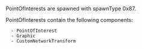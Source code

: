 PointOfInterests are spawned with spawnType 0x87.

PointOfInterests contain the following components:
```
  - PointOfInterest
  - Graphic
  - CustomNetworkTransform
```
